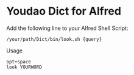 Youdao Dict for Alfred
========================

Add the following line to your Alfred Shell Script:

    /your/path/Dict/bin/look.sh {query}

Usage

    opt+space
    look YOURWORD

